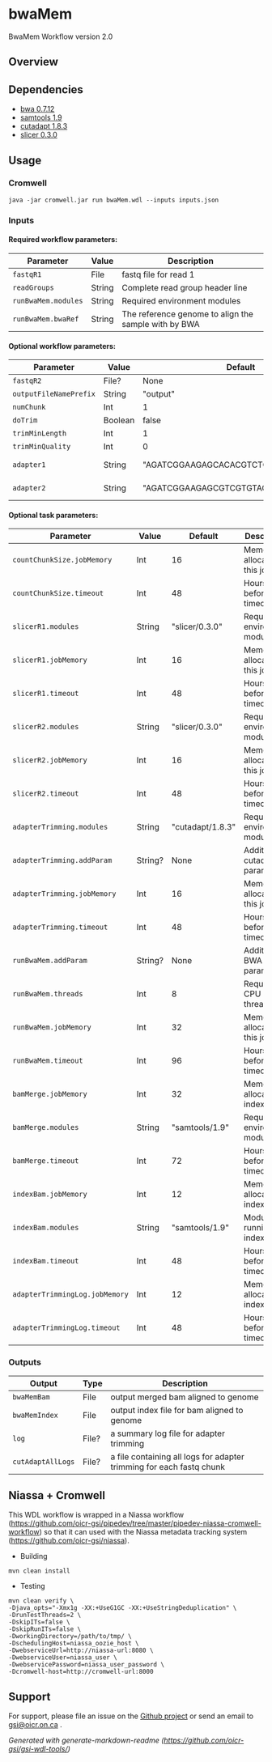# bwaMem

BwaMem Workflow version 2.0

## Overview

## Dependencies

* [bwa 0.7.12](https://github.com/lh3/bwa/archive/0.7.12.tar.gz)
* [samtools 1.9](https://github.com/samtools/samtools/archive/0.1.19.tar.gz)
* [cutadapt 1.8.3](https://cutadapt.readthedocs.io/en/v1.8.3/)
* [slicer 0.3.0](https://github.com/OpenGene/slicer/archive/v0.3.0.tar.gz)


## Usage

### Cromwell
```
java -jar cromwell.jar run bwaMem.wdl --inputs inputs.json
```

### Inputs

#### Required workflow parameters:
Parameter|Value|Description
---|---|---
`fastqR1`|File|fastq file for read 1
`readGroups`|String|Complete read group header line
`runBwaMem.modules`|String|Required environment modules
`runBwaMem.bwaRef`|String|The reference genome to align the sample with by BWA


#### Optional workflow parameters:
Parameter|Value|Default|Description
---|---|---|---
`fastqR2`|File?|None|fastq file for read 2
`outputFileNamePrefix`|String|"output"|Prefix for output file
`numChunk`|Int|1|number of chunks to split fastq file [1, no splitting]
`doTrim`|Boolean|false|if true, adapters will be trimmed before alignment
`trimMinLength`|Int|1|minimum length of reads to keep [1]
`trimMinQuality`|Int|0|minimum quality of read ends to keep [0]
`adapter1`|String|"AGATCGGAAGAGCACACGTCTGAACTCCAGTCAC"|adapter sequence to trim from read 1 [AGATCGGAAGAGCACACGTCTGAACTCCAGTCAC]
`adapter2`|String|"AGATCGGAAGAGCGTCGTGTAGGGAAAGAGTGT"|adapter sequence to trim from read 2 [AGATCGGAAGAGCGTCGTGTAGGGAAAGAGTGT]


#### Optional task parameters:
Parameter|Value|Default|Description
---|---|---|---
`countChunkSize.jobMemory`|Int|16|Memory allocated for this job
`countChunkSize.timeout`|Int|48|Hours before task timeout
`slicerR1.modules`|String|"slicer/0.3.0"|Required environment modules
`slicerR1.jobMemory`|Int|16|Memory allocated for this job
`slicerR1.timeout`|Int|48|Hours before task timeout
`slicerR2.modules`|String|"slicer/0.3.0"|Required environment modules
`slicerR2.jobMemory`|Int|16|Memory allocated for this job
`slicerR2.timeout`|Int|48|Hours before task timeout
`adapterTrimming.modules`|String|"cutadapt/1.8.3"|Required environment modules
`adapterTrimming.addParam`|String?|None|Additional cutadapt parameters
`adapterTrimming.jobMemory`|Int|16|Memory allocated for this job
`adapterTrimming.timeout`|Int|48|Hours before task timeout
`runBwaMem.addParam`|String?|None|Additional BWA parameters
`runBwaMem.threads`|Int|8|Requested CPU threads
`runBwaMem.jobMemory`|Int|32|Memory allocated for this job
`runBwaMem.timeout`|Int|96|Hours before task timeout
`bamMerge.jobMemory`|Int|32|Memory allocated indexing job
`bamMerge.modules`|String|"samtools/1.9"|Required environment modules
`bamMerge.timeout`|Int|72|Hours before task timeout
`indexBam.jobMemory`|Int|12|Memory allocated indexing job
`indexBam.modules`|String|"samtools/1.9"|Modules for running indexing job
`indexBam.timeout`|Int|48|Hours before task timeout
`adapterTrimmingLog.jobMemory`|Int|12|Memory allocated indexing job
`adapterTrimmingLog.timeout`|Int|48|Hours before task timeout


### Outputs

Output | Type | Description
---|---|---
`bwaMemBam`|File|output merged bam aligned to genome
`bwaMemIndex`|File|output index file for bam aligned to genome
`log`|File?|a summary log file for adapter trimming
`cutAdaptAllLogs`|File?|a file containing all logs for adapter trimming for each fastq chunk


## Niassa + Cromwell

This WDL workflow is wrapped in a Niassa workflow (https://github.com/oicr-gsi/pipedev/tree/master/pipedev-niassa-cromwell-workflow) so that it can used with the Niassa metadata tracking system (https://github.com/oicr-gsi/niassa).

* Building
```
mvn clean install
```

* Testing
```
mvn clean verify \
-Djava_opts="-Xmx1g -XX:+UseG1GC -XX:+UseStringDeduplication" \
-DrunTestThreads=2 \
-DskipITs=false \
-DskipRunITs=false \
-DworkingDirectory=/path/to/tmp/ \
-DschedulingHost=niassa_oozie_host \
-DwebserviceUrl=http://niassa-url:8080 \
-DwebserviceUser=niassa_user \
-DwebservicePassword=niassa_user_password \
-Dcromwell-host=http://cromwell-url:8000
```

## Support

For support, please file an issue on the [Github project](https://github.com/oicr-gsi) or send an email to gsi@oicr.on.ca .

_Generated with generate-markdown-readme (https://github.com/oicr-gsi/gsi-wdl-tools/)_

